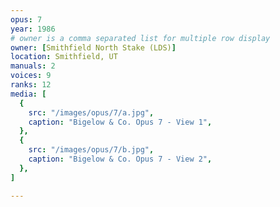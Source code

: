 ```yaml
---
opus: 7
year: 1986
# owner is a comma separated list for multiple row display
owner: [Smithfield North Stake (LDS)]
location: Smithfield, UT
manuals: 2
voices: 9
ranks: 12
media: [
  {
    src: "/images/opus/7/a.jpg",
    caption: "Bigelow & Co. Opus 7 - View 1",
  },
  {
    src: "/images/opus/7/b.jpg",
    caption: "Bigelow & Co. Opus 7 - View 2",
  },
]

---
```

